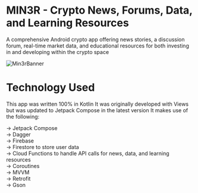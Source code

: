 # MIN3R - Crypto News, Forums, Data, and Learning Resources

A comprehensive Android crypto app offering news stories, a discussion forum, real-time market data, and educational resources for both investing in and developing within the crypto space

![Min3rBanner](https://github.com/jsebastiane/miner_app/assets/52160775/620527f1-8d21-430b-8bf8-50e0db58d264)

# Technology Used

This app was written 100% in Kotlin
It was originally developed with Views but was updated to Jetpack Compose in the latest version
It makes use of the following:

-> Jetpack Compose<br />
-> Dagger<br />
-> Firebase<br />
  -> Firestore to store user data<br />
  -> Cloud Functions to handle API calls for news, data, and learning resources<br />
-> Coroutines<br />
-> MVVM<br />
-> Retrofit<br/>
-> Gson<br/>
